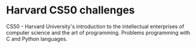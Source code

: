 # Harvard CS50 challenges

CS50 - Harvard University's introduction to the intellectual enterprises of computer science and the art of programming.
Problems programming with C and Python languages.
